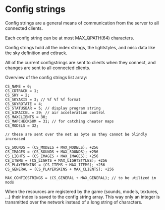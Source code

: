 # Config strings

Config strings are a general means of communication from the server to all connected clients.

Each config string can be at most MAX_QPATH(64) characters.

Config strings hold all the index strings, the lightstyles, and misc data like the sky definition and cdtrack.

All of the current configstrings are sent to clients when they connect, and changes are sent to all connected clients.

Overview of the config strings list array:

	CS_NAME = 0;
	CS_CDTRACK = 1;
	CS_SKY = 2;
	CS_SKYAXIS = 3; // %f %f %f format 
	CS_SKYROTATE = 4;
	CS_STATUSBAR = 5; // display program string 
	CS_AIRACCEL = 29; // air acceleration control 
	CS_MAXCLIENTS = 30;
	CS_MAPCHECKSUM = 31; // for catching cheater maps 
	CS_MODELS = 32;
	
	// these are sent over the net as byte so they cannot be blindly increased
	
	CS_SOUNDS = (CS_MODELS + MAX_MODELS); +256
	CS_IMAGES = (CS_SOUNDS + MAX_SOUNDS); +256
	CS_LIGHTS = (CS_IMAGES + MAX_IMAGES); +256
	CS_ITEMS = (CS_LIGHTS + MAX_LIGHTSTYLES); +256
	CS_PLAYERSKINS = (CS_ITEMS + MAX_ITEMS); +256
	CS_GENERAL = (CS_PLAYERSKINS + MAX_CLIENTS); +256
	
	MAX_CONFIGSTRINGS = (CS_GENERAL + MAX_GENERAL); // to be utilized in mods

When the resources are registered by the game (sounds, models, textures, ...) their index is saved to the config string array.
This way only an integer is transmitted over the network instead of a long string of characters. 